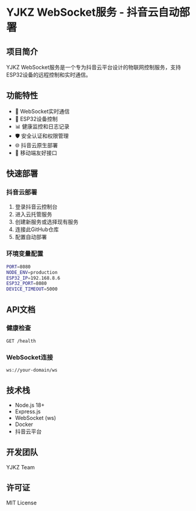 # YJKZ WebSocket服务 - 抖音云自动部署

## 项目简介

YJKZ WebSocket服务是一个专为抖音云平台设计的物联网控制服务，支持ESP32设备的远程控制和实时通信。

## 功能特性

- 🚀 WebSocket实时通信
- 🔧 ESP32设备控制
- 📊 健康监控和日志记录
- 🛡️ 安全认证和权限管理
- 🌐 抖音云原生部署
- 📱 移动端友好接口

## 快速部署

### 抖音云部署

1. 登录抖音云控制台
2. 进入云托管服务
3. 创建新服务或选择现有服务
4. 连接此GitHub仓库
5. 配置自动部署

### 环境变量配置

```bash
PORT=8080
NODE_ENV=production
ESP32_IP=192.168.8.6
ESP32_PORT=8080
DEVICE_TIMEOUT=5000
```

## API文档

### 健康检查
```
GET /health
```

### WebSocket连接
```
ws://your-domain/ws
```

## 技术栈

- Node.js 18+
- Express.js
- WebSocket (ws)
- Docker
- 抖音云平台

## 开发团队

YJKZ Team

## 许可证

MIT License